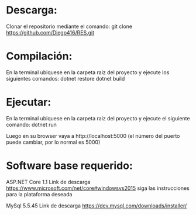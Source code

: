# Descarga:
  Clonar el repositorio mediante el comando:
    git clone https://github.com/Diego416/RES.git
  
# Compilación:
  En la terminal ubiquese en la carpeta raiz del proyecto y ejecute los siguientes comandos:
    dotnet restore
    dotnet build
    
# Ejecutar:
  En la terminal ubiquese en la carpeta raiz del proyecto y ejecute el siguiente comando:
    dotnet run
    
  Luego en su browser vaya a http://localhost:5000 (el número del puerto puede cambiar, por lo normal es 5000)

# Software base requerido:
  ASP.NET Core 1.1
    Link de descarga https://www.microsoft.com/net/core#windowsvs2015 siga las instrucciones para la plataforma deseada
  
  MySql 5.5.45
    Link de descarga https://dev.mysql.com/downloads/installer/ 
